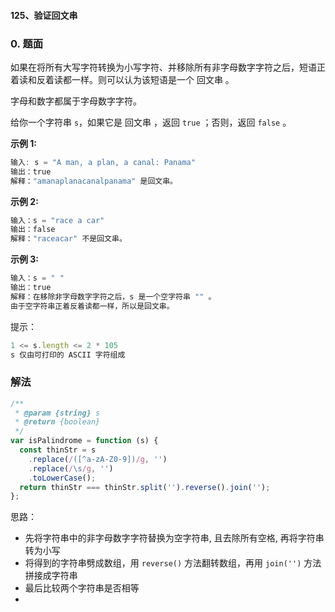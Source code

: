 #### 125、验证回文串

### 0. 题面

如果在将所有大写字符转换为小写字符、并移除所有非字母数字字符之后，短语正着读和反着读都一样。则可以认为该短语是一个 回文串 。

字母和数字都属于字母数字字符。

给你一个字符串 `s`，如果它是 回文串 ，返回 `true` ；否则，返回 `false` 。

**示例 1:**

```javascript
输入: s = "A man, a plan, a canal: Panama"
输出：true
解释："amanaplanacanalpanama" 是回文串。
```

**示例 2:**

```javascript
输入：s = "race a car"
输出：false
解释："raceacar" 不是回文串。
```

**示例 3:**

```javascript
输入：s = " "
输出：true
解释：在移除非字母数字字符之后，s 是一个空字符串 "" 。
由于空字符串正着反着读都一样，所以是回文串。

```

提示：

```javascript
1 <= s.length <= 2 * 105
s 仅由可打印的 ASCII 字符组成
```

### 解法

```javascript
/**
 * @param {string} s
 * @return {boolean}
 */
var isPalindrome = function (s) {
  const thinStr = s
    .replace(/([^a-zA-Z0-9])/g, '')
    .replace(/\s/g, '')
    .toLowerCase();
  return thinStr === thinStr.split('').reverse().join('');
};
```

思路：

- 先将字符串中的非字母数字字符替换为空字符串, 且去除所有空格, 再将字符串转为小写
- 将得到的字符串劈成数组，用 `reverse()` 方法翻转数组，再用 `join('')` 方法拼接成字符串
- 最后比较两个字符串是否相等
-
